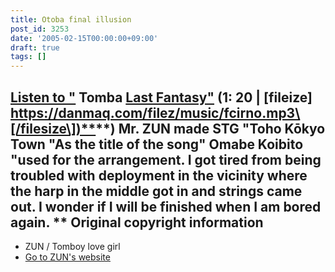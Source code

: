 ```yaml
---
title: Otoba final illusion
post_id: 3253
date: '2005-02-15T00:00:00+09:00'
draft: true
tags: []
---
```


## [Listen to "](https://danmaq.com/filez/music/fcirno.mp3) Tomba [Last Fantasy"](https://danmaq.com/filez/music/fcirno.mp3) (1: 20 | \[fileize\] [https://danmaq.com/filez/music/fcirno.mp3\[/filesize\])**](https://danmaq.com/filez/music/fcirno.mp3[/filesize])**) Mr. ZUN made STG "Toho Kōkyo Town "As the title of the song" Omabe Koibito "used for the arrangement. I got tired from being troubled with deployment in the vicinity where the harp in the middle got in and strings came out. I wonder if I will be finished when I am bored again. ** Original copyright information

*   ZUN / Tomboy love girl
*   [Go to ZUN's website](http://www16.big.or.jp/%7Ezun/)
